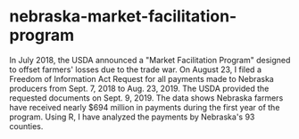 # nebraska-market-facilitation-program
 In July 2018, the USDA announced a "Market Facilitation Program" designed to offset farmers' losses due to the trade war.  On August 23, I filed a Freedom of Information Act Request for all payments made to Nebraska producers from Sept. 7, 2018 to Aug. 23, 2019. The USDA provided the requested documents on Sept.  9, 2019. The data shows Nebraska farmers have received nearly $694 million in payments during the first year of the program. Using R, I have analyzed the payments by Nebraska's 93 counties.
